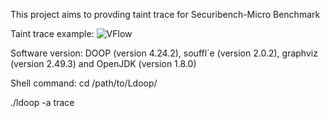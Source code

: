 This project aims to provding taint trace for Securibench-Micro Benchmark

Taint trace example:
![VFlow](https://user-images.githubusercontent.com/60656299/145135628-e5261f69-62c7-450e-bc12-e74479bb9be0.png)

Software version:
   DOOP (version 4.24.2), souffl´e (version 2.0.2), graphviz (version 2.49.3) and
   OpenJDK (version 1.8.0)
   
Shell command:
   cd /path/to/Ldoop/
   
   ./ldoop -a trace
   
   
